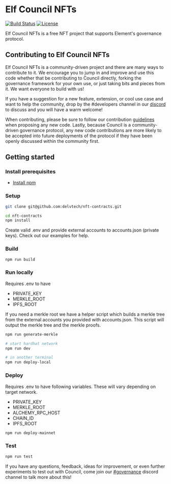 # Elf Council NFTs

[![Build Status](https://github.com/delvtech/nft-contracts/workflows/Tests/badge.svg)](https://github.com/delvtech/nft-contracts/actions)
[![License](https://img.shields.io/badge/License-Apache%202.0-blue.svg)](https://github.com/delvtech/nft-contracts/blob/master/LICENSE)

Elf Council NFTs is a free NFT project that supports Element's governance protocol.

## Contributing to Elf Council NFTs

Elf Council NFTs is a community-driven project and there are many ways to contribute to it. We encourage you to jump in and improve and use this code whether that be contributing to Council directly, forking the governance framework for your own use, or just taking bits and pieces from it. We want everyone to build with us!

If you have a suggestion for a new feature, extension, or cool use case and want to help the community, drop by the #developers channel in our [discord](https://discord.gg/srgcTGccGe) to discuss and you will have a warm welcome!

When contributing, please be sure to follow our contribution [guidelines](https://github.com/delvtech/nft-contracts/blob/master/CONTRIBUTING.md) when proposing any new code. Lastly, because Council is a community-driven governance protocol, any new code contributions are more likely to be accepted into future deployments of the protocol if they have been openly discussed within the community first.

## Getting started

### Install prerequisites

- [Install npm](https://nodejs.org/en/download/)

### Setup

```bash
git clone git@github.com:delvtech/nft-contracts.git
```

```bash
cd nft-contracts
npm install
```

Create valid .env and provide external accounts to accounts.json (private keys). Check out our examples for help.

### Build

```bash
npm run build
```

### Run locally

Requires .env to have
  - PRIVATE_KEY
  - MERKLE_ROOT
  - IPFS_ROOT

If you need a merkle root we have a helper script which builds a merkle tree from the external accounts you provided with accounts.json. This script will output the merkle tree and the merkle proofs.

```bash
npm run generate-merkle
```

```bash
# start hardhat network
npm run dev 

# in another terminal
npm run deploy-local
```

### Deploy

Requires .env to have following variables. These will vary depending on target network.
  - PRIVATE_KEY
  - MERKLE_ROOT
  - ALCHEMY_RPC_HOST
  - CHAIN_ID
  - IPFS_ROOT

```bash
npm run deploy-mainnet
```

### Test

```bash
npm run test
```


If you have any questions, feedback, ideas for improvement, or even further experiments to test out with Council, come join our [#governance](https://discord.gg/z4EsSuaYCd) discord channel to talk more about this!
